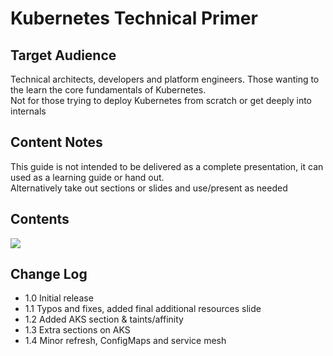 # Kubernetes Technical Primer

## Target Audience 
Technical architects, developers and platform engineers. Those wanting to the learn the core fundamentals of Kubernetes.  
Not for those trying to deploy Kubernetes from scratch or get deeply into internals

## Content Notes
This guide is not intended to be delivered as a complete presentation, it can used as a learning guide or hand out.  
Alternatively take out sections or slides and use/present as needed

## Contents
![](https://user-images.githubusercontent.com/14982936/74840345-ba6c3780-531e-11ea-9210-b04eed3de730.png)

## Change Log
- 1.0 Initial release
- 1.1 Typos and fixes, added final additional resources slide
- 1.2 Added AKS section & taints/affinity
- 1.3 Extra sections on AKS
- 1.4 Minor refresh, ConfigMaps and service mesh
